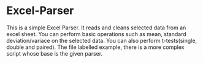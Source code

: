 # Excel-Parser
This is a simple Excel Parser. It reads and cleans selected data from an excel sheet. You can perform basic operations such as mean, standard deviation/variace on the selected data. You can also perform t-tests(single, double and paired). The file labelled example, there is a more complex script whose base is the given parser. 
